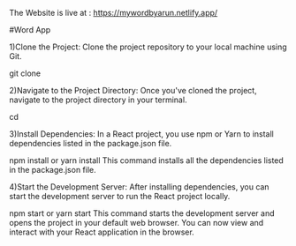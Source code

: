 The Website is live at : https://mywordbyarun.netlify.app/

#Word App


1)Clone the Project: Clone the project repository to your local machine using Git.

git clone <repository-url>

2)Navigate to the Project Directory: Once you've cloned the project, navigate to the project directory in your terminal.

cd <project-directory>

3)Install Dependencies: In a React project, you use npm or Yarn to install dependencies listed in the package.json file.

npm install
or
yarn install
This command installs all the dependencies listed in the package.json file.

4)Start the Development Server: After installing dependencies, you can start the development server to run the React project locally.

npm start
or
yarn start
This command starts the development server and opens the project in your default web browser. You can now view and interact with your React application in the browser.
